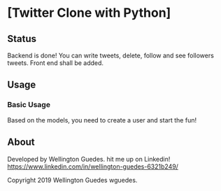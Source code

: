 # [Twitter Clone with Python]


## Status
Backend is done! You can write tweets, delete, follow and see followers tweets. Front end shall be added.

## Usage

### Basic Usage

Based on the models, you need to create a user and start the fun!

## About

Developed by Wellington Guedes. hit me up on Linkedin! https://www.linkedin.com/in/wellington-guedes-6321b249/

Copyright 2019 Wellington Guedes wguedes.
